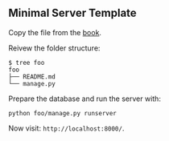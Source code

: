 

## Minimal Server Template

Copy the file from the [book](https://github.com/lightweightdjango/examples/blob/chapter-1/project_name/project_name.py).

Reivew the folder structure:

```
$ tree foo
foo
├── README.md
└── manage.py
```

Prepare the database and run the server with:

```
python foo/manage.py runserver
```

Now visit: `http://localhost:8000/`.